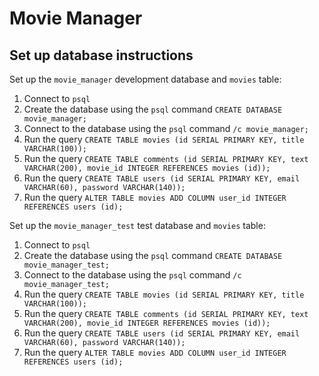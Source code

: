 # Movie Manager

## Set up database instructions

Set up the `movie_manager` development database and `movies` table:

1. Connect to `psql`
2. Create the database using the `psql` command `CREATE DATABASE movie_manager;`
3. Connect to the database using the `psql` command `/c movie_manager;`
4. Run the query `CREATE TABLE movies (id SERIAL PRIMARY KEY, title VARCHAR(100));`
5. Run the query `CREATE TABLE comments (id SERIAL PRIMARY KEY, text VARCHAR(200), movie_id INTEGER REFERENCES movies (id));`
6. Run the query `CREATE TABLE users (id SERIAL PRIMARY KEY, email VARCHAR(60), password VARCHAR(140));`
7. Run the query `ALTER TABLE movies ADD COLUMN user_id INTEGER REFERENCES users (id);`

Set up the `movie_manager_test` test database and `movies` table:

1. Connect to `psql`
2. Create the database using the `psql` command `CREATE DATABASE movie_manager_test;`
3. Connect to the database using the `psql` command `/c movie_manager_test;`
4. Run the query `CREATE TABLE movies (id SERIAL PRIMARY KEY, title VARCHAR(100));`
5. Run the query `CREATE TABLE comments (id SERIAL PRIMARY KEY, text VARCHAR(200), movie_id INTEGER REFERENCES movies (id));`
6. Run the query `CREATE TABLE users (id SERIAL PRIMARY KEY, email VARCHAR(60), password VARCHAR(140));`
7. Run the query `ALTER TABLE movies ADD COLUMN user_id INTEGER REFERENCES users (id);`
